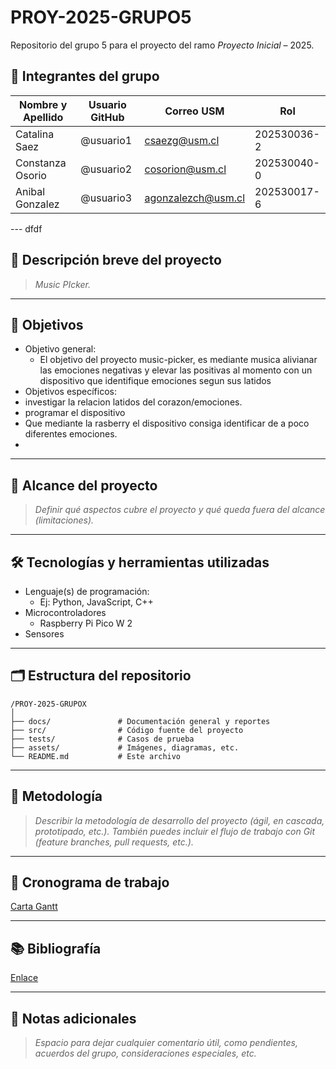 # PROY-2025-GRUPO5

Repositorio del grupo 5 para el proyecto del ramo *Proyecto Inicial* – 2025.

## 👥 Integrantes del grupo

| Nombre y Apellido | Usuario GitHub | Correo USM               | Rol          |
| ----------------- | -------------- | ------------------------ | ------------ |
| Catalina Saez | @usuario1      | csaezg@usm.cl | 202530036-2 |
| Constanza Osorio | @usuario2      | cosorion@usm.cl | 202530040-0|
| Anibal Gonzalez | @usuario3      | agonzalezch@usm.cl | 202530017-6 |

---   dfdf

## 📝 Descripción breve del proyecto

> *Music PIcker.*

---

## 🎯 Objetivos

- Objetivo general:
  - El objetivo del proyecto music-picker, es mediante musica alivianar las emociones negativas y elevar las positivas al momento con un dispositivo que identifique emociones segun sus latidos
- Objetivos específicos:
- investigar la relacion latidos del corazon/emociones.
- programar el dispositivo
- Que mediante la rasberry el dispositivo consiga identificar de a poco diferentes emociones.
- 
---

## 🧩 Alcance del proyecto

> *Definir qué aspectos cubre el proyecto y qué queda fuera del alcance (limitaciones).*

---

## 🛠️ Tecnologías y herramientas utilizadas

- Lenguaje(s) de programación:
  - Ej: Python, JavaScript, C++
- Microcontroladores
  - Raspberry Pi Pico W 2
- Sensores

---

## 🗂️ Estructura del repositorio

```
/PROY-2025-GRUPOX
│
├── docs/               # Documentación general y reportes
├── src/                # Código fuente del proyecto
├── tests/              # Casos de prueba
├── assets/             # Imágenes, diagramas, etc.
└── README.md           # Este archivo
```

---

## 🧪 Metodología

> *Describir la metodología de desarrollo del proyecto (ágil, en cascada, prototipado, etc.). También puedes incluir el flujo de trabajo con Git (feature branches, pull requests, etc.).*

---

## 📅 Cronograma de trabajo


[Carta Gantt](https://google.com)

---

## 📚 Bibliografía

[Enlace](https://google.com)

---

## 📌 Notas adicionales

> *Espacio para dejar cualquier comentario útil, como pendientes, acuerdos del grupo, consideraciones especiales, etc.*
